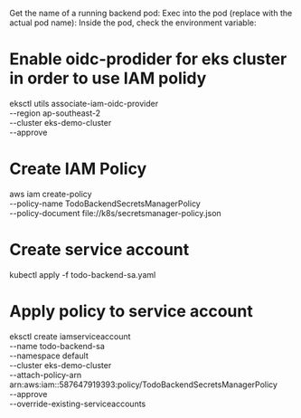 

Get the name of a running backend pod:
Exec into the pod (replace <pod-name> with the actual pod name):
Inside the pod, check the environment variable:


# Enable oidc-prodider for eks cluster in order to use IAM polidy
eksctl utils associate-iam-oidc-provider \
  --region ap-southeast-2 \
  --cluster eks-demo-cluster \
  --approve

# Create IAM Policy
aws iam create-policy \
  --policy-name TodoBackendSecretsManagerPolicy \
  --policy-document file://k8s/secretsmanager-policy.json

# Create service account
kubectl apply -f todo-backend-sa.yaml

# Apply policy to service account

eksctl create iamserviceaccount \
  --name todo-backend-sa \
  --namespace default \
  --cluster eks-demo-cluster \
  --attach-policy-arn arn:aws:iam::587647919393:policy/TodoBackendSecretsManagerPolicy \
  --approve \
  --override-existing-serviceaccounts
